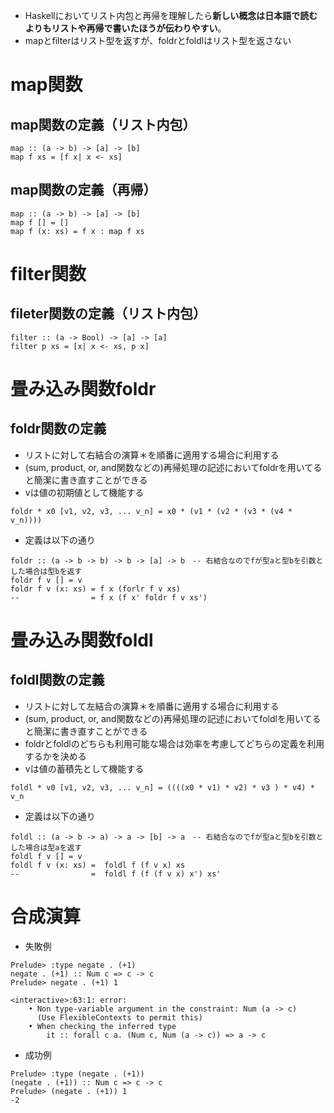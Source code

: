 - Haskellにおいてリスト内包と再帰を理解したら**新しい概念は日本語で読むよりもリストや再帰で書いたほうが伝わりやすい**。
- mapとfilterはリスト型を返すが、foldrとfoldlはリスト型を返さない

# map関数
## map関数の定義（リスト内包）
```
map :: (a -> b) -> [a] -> [b]
map f xs = [f x| x <- xs]
```

## map関数の定義（再帰）
```
map :: (a -> b) -> [a] -> [b]
map f [] = []
map f (x: xs) = f x : map f xs
```

# filter関数
## fileter関数の定義（リスト内包）
```
filter :: (a -> Bool) -> [a] -> [a]
filter p xs = [x| x <- xs, p x]
```
# 畳み込み関数foldr
## foldr関数の定義
- リストに対して右結合の演算＊を順番に適用する場合に利用する
- (sum, product, or, and関数などの)再帰処理の記述においてfoldrを用いてると簡潔に書き直すことができる 
- vは値の初期値として機能する
 
```
foldr * x0 [v1, v2, v3, ... v_n] = x0 * (v1 * (v2 * (v3 * (v4 * v_n))))
```

- 定義は以下の通り
```
foldr :: (a -> b -> b) -> b -> [a] -> b　-- 右結合なのでfが型aと型bを引数とした場合は型bを返す
foldr f v [] = v
foldr f v (x: xs) = f x (forlr f v xs)
--                = f x (f x' foldr f v xs')
```

# 畳み込み関数foldl
## foldl関数の定義
- リストに対して左結合の演算＊を順番に適用する場合に利用する
- (sum, product, or, and関数などの)再帰処理の記述においてfoldlを用いてると簡潔に書き直すことができる 
- foldrとfoldlのどちらも利用可能な場合は効率を考慮してどちらの定義を利用するかを決める
- vは値の蓄積先として機能する
 
```
foldl * v0 [v1, v2, v3, ... v_n] = ((((x0 * v1) * v2) * v3 ) * v4) * v_n
```

- 定義は以下の通り
```
foldl :: (a -> b -> a) -> a -> [b] -> a　-- 右結合なのでfが型aと型bを引数とした場合は型aを返す
foldl f v [] = v
foldl f v (x: xs) =  foldl f (f v x) xs
--                =  foldl f (f (f v x) x') xs'
```

# 合成演算
- 失敗例
```
Prelude> :type negate . (+1) 
negate . (+1) :: Num c => c -> c
Prelude> negate . (+1) 1

<interactive>:63:1: error:
    • Non type-variable argument in the constraint: Num (a -> c)
      (Use FlexibleContexts to permit this)
    • When checking the inferred type
        it :: forall c a. (Num c, Num (a -> c)) => a -> c
```
- 成功例
```
Prelude> :type (negate . (+1)) 
(negate . (+1)) :: Num c => c -> c
Prelude> (negate . (+1)) 1
-2
```
